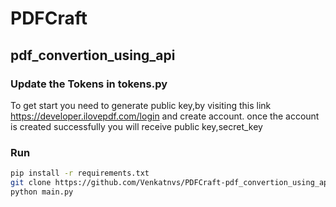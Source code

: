 # PDFCraft
## pdf_convertion_using_api

### Update the Tokens in tokens.py
To get start you need to generate public key,by visiting this link https://developer.ilovepdf.com/login and create account. once the account is created successfully you will receive public key,secret_key

### Run
```bash
pip install -r requirements.txt
git clone https://github.com/Venkatnvs/PDFCraft-pdf_convertion_using_api
python main.py
```
